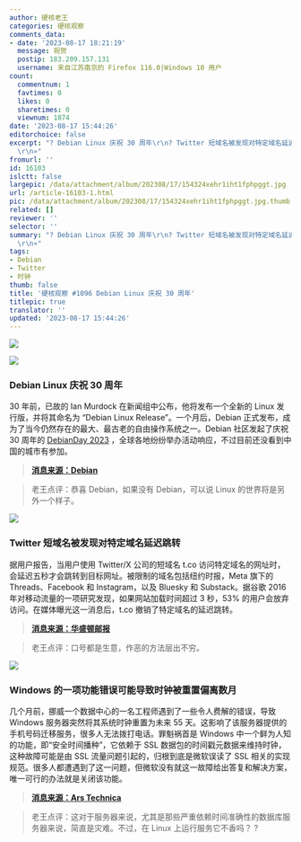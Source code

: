 ```yaml
---
author: 硬核老王
categories: 硬核观察
comments_data:
- date: '2023-08-17 18:21:19'
  message: 祝贺
  postip: 183.209.157.131
  username: 来自江苏南京的 Firefox 116.0|Windows 10 用户
count:
  commentnum: 1
  favtimes: 0
  likes: 0
  sharetimes: 0
  viewnum: 1874
date: '2023-08-17 15:44:26'
editorchoice: false
excerpt: "? Debian Linux 庆祝 30 周年\r\n? Twitter 短域名被发现对特定域名延迟跳转\r\n? Windows 的一项功能错误可能导致时钟被重置偏离数月\r\n»
  \r\n»"
fromurl: ''
id: 16103
islctt: false
largepic: /data/attachment/album/202308/17/154324xehr1iht1fphpggt.jpg
url: /article-16103-1.html
pic: /data/attachment/album/202308/17/154324xehr1iht1fphpggt.jpg.thumb.jpg
related: []
reviewer: ''
selector: ''
summary: "? Debian Linux 庆祝 30 周年\r\n? Twitter 短域名被发现对特定域名延迟跳转\r\n? Windows 的一项功能错误可能导致时钟被重置偏离数月\r\n»
  \r\n»"
tags:
- Debian
- Twitter
- 时钟
thumb: false
title: '硬核观察 #1096 Debian Linux 庆祝 30 周年'
titlepic: true
translator: ''
updated: '2023-08-17 15:44:26'
---
```


![](/data/attachment/album/202308/17/154324xehr1iht1fphpggt.jpg)


![](/data/attachment/album/202308/17/154333ewkjijcexacecs2z.jpg)


### Debian Linux 庆祝 30 周年


30 年前，已故的 Ian Murdock 在新闻组中公布，他将发布一个全新的 Linux 发行版，并将其命名为 “Debian Linux Release”。一个月后，Debian 正式发布，成为了当今仍然存在的最大、最古老的自由操作系统之一。Debian 社区发起了庆祝 30 周年的 [DebianDay 2023](https://wiki.debian.org/DebianDay/2023) ，全球各地纷纷举办活动响应，不过目前还没看到中国的城市有参加。



> 
> **[消息来源：Debian](https://bits.debian.org/2023/08/debian-turns-30.html)**
> 
> 
> 



> 
> 老王点评：恭喜 Debian，如果没有 Debian，可以说 Linux 的世界将是另外一个样子。
> 
> 
> 


![](/data/attachment/album/202308/17/154345v5qbpakik9vy7pvh.jpg)


### Twitter 短域名被发现对特定域名延迟跳转


据用户报告，当用户使用 Twitter/X 公司的短域名 t.co 访问特定域名的网址时，会延迟五秒才会跳转到目标网址。被限制的域名包括纽约时报，Meta 旗下的 Threads、Facebook 和 Instagram，以及 Bluesky 和 Substack。据谷歌 2016 年对移动流量的一项研究发现，如果网站加载时间超过 3 秒，53% 的用户会放弃访问。在媒体曝光这一消息后，t.co 撤销了特定域名的延迟跳转。



> 
> **[消息来源：华盛顿邮报](https://www.washingtonpost.com/technology/2023/08/15/twitter-x-links-delayed/)**
> 
> 
> 



> 
> 老王点评：口号都是生意，作恶的方法层出不穷。
> 
> 
> 


![](/data/attachment/album/202308/17/154406xpov8wurrrobwjxv.jpg)


### Windows 的一项功能错误可能导致时钟被重置偏离数月


几个月前，挪威一个数据中心的一名工程师遇到了一些令人费解的错误，导致 Windows 服务器突然将其系统时钟重置为未来 55 天。这影响了该服务器提供的手机号码迁移服务，很多人无法拨打电话。罪魁祸首是 Windows 中一个鲜为人知的功能，即“安全时间播种”，它依赖于 SSL 数据包的时间戳元数据来维持时钟，这种故障可能是由 SSL 流量问题引起的，归根到底是微软误读了 SSL 相关的实现规范。很多人都遭遇到了这一问题，但微软没有就这一故障给出答复和解决方案，唯一可行的办法就是关闭该功能。



> 
> **[消息来源：Ars Technica](https://arstechnica.com/security/2023/08/windows-feature-that-resets-system-clocks-based-on-random-data-is-wreaking-havoc/)**
> 
> 
> 



> 
> 老王点评：这对于服务器来说，尤其是那些严重依赖时间准确性的数据库服务器来说，简直是灾难。不过，在 Linux 上运行服务它不香吗？ ?
> 
> 
>